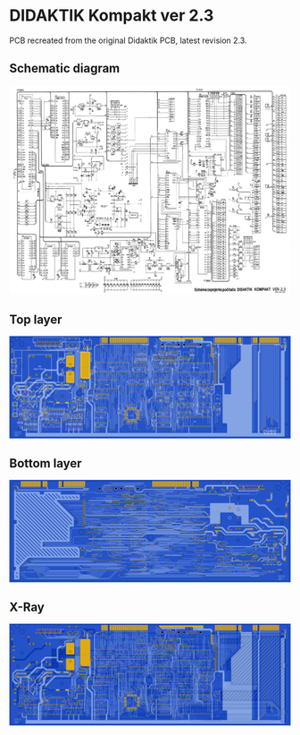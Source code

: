 # DIDAKTIK Kompakt ver 2.3

PCB recreated from the original Didaktik PCB, latest revision 2.3.

## Schematic diagram
![](https://github.com/z00m128/pcb-resources/blob/main/Didaktik-Kompakt-ver23/Didaktik-Kompakt-ver23.png)

## Top layer
![](https://github.com/z00m128/pcb-resources/blob/main/Didaktik-Kompakt-ver23/Didaktik-Kompakt-ver23-top.png)

## Bottom layer
![](https://github.com/z00m128/pcb-resources/blob/main/Didaktik-Kompakt-ver23/Didaktik-Kompakt-ver23-bottom.png)

## X-Ray
![](https://github.com/z00m128/pcb-resources/blob/main/Didaktik-Kompakt-ver23/Didaktik-Kompakt-ver23-xray.png)
